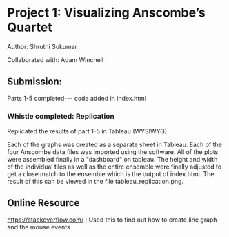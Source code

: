 <h1>Project 1: Visualizing Anscombe’s Quartet</h1>

Author: Shruthi Sukumar

Collaborated with: Adam Winchell


<h2>Submission: </h2>

Parts 1-5 completed--- code added in index.html

<h3>Whistle completed: Replication</h3>

Replicated the results of part 1-5 in Tableau (WYSIWYG).

Each of the graphs was created as a separate sheet in Tableau. Each of the four Anscombe data files was imported using the software. All of the plots were assembled finally in a "dashboard" on tableau. The height and width of the individual tiles as well as the entire ensemble were finally adjusted to get a close match to the ensemble which is the output of index.html. The result of this can be viewed in the file tableau_replication.png.


<h2>Online Resource</h2>

https://stackoverflow.com/ : Used this to find out how to create line graph and the mouse events
